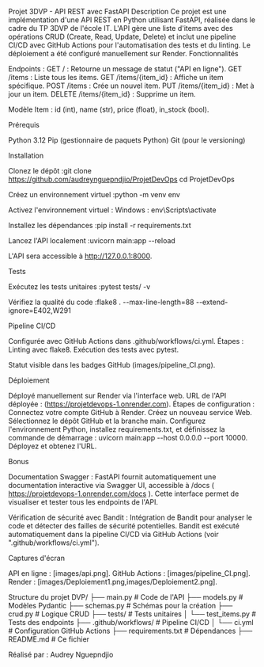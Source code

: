Projet 3DVP - API REST avec FastAPI
Description
Ce projet est une implémentation d'une API REST en Python utilisant FastAPI, réalisée dans le cadre du TP 3DVP de l'école IT. L'API gère une liste d'items avec des opérations CRUD (Create, Read, Update, Delete) et inclut une pipeline CI/CD avec GitHub Actions pour l'automatisation des tests et du linting. Le déploiement a été configuré manuellement sur Render.
Fonctionnalités

Endpoints :
GET / : Retourne un message de statut ("API en ligne").
GET /items : Liste tous les items.
GET /items/{item_id} : Affiche un item spécifique.
POST /items : Crée un nouvel item.
PUT /items/{item_id} : Met à jour un item.
DELETE /items/{item_id} : Supprime un item.


Modèle Item : id (int), name (str), price (float), in_stock (bool).

Prérequis

Python 3.12
Pip (gestionnaire de paquets Python)
Git (pour le versioning)

Installation

Clonez le dépôt :git clone https://github.com/audreynguepndjio/ProjetDevOps
cd ProjetDevOps


Créez un environnement virtuel :python -m venv env


Activez l'environnement virtuel :
Windows : env\Scripts\activate

Installez les dépendances :pip install -r requirements.txt


Lancez l'API localement :uvicorn main:app --reload

L'API sera accessible à http://127.0.0.1:8000.

Tests

Exécutez les tests unitaires :pytest tests/ -v


Vérifiez la qualité du code :flake8 . --max-line-length=88 --extend-ignore=E402,W291



Pipeline CI/CD

Configurée avec GitHub Actions dans .github/workflows/ci.yml.
Étapes :
Linting avec flake8.
Exécution des tests avec pytest.


Statut visible dans les badges GitHub (images/pipeline_CI.png).

Déploiement

Déployé manuellement sur Render via l'interface web.
URL de l'API déployée : (https://projetdevops-1.onrender.com).
Étapes de configuration :
Connectez votre compte GitHub à Render.
Créez un nouveau service Web.
Sélectionnez le dépôt GitHub et la branche main.
Configurez l'environnement Python, installez requirements.txt, et définissez la commande de démarrage : uvicorn main:app --host 0.0.0.0 --port 10000.
Déployez et obtenez l'URL.

Bonus

Documentation Swagger : FastAPI fournit automatiquement une documentation interactive via Swagger UI, accessible à /docs ( https://projetdevops-1.onrender.com/docs ). Cette interface permet de visualiser et tester tous les endpoints de l'API.

Vérification de sécurité avec Bandit : Intégration de Bandit pour analyser le code et détecter des failles de sécurité potentielles. Bandit est exécuté automatiquement dans la pipeline CI/CD via GitHub Actions (voir ".github/workflows/ci.yml").

Captures d'écran

API en ligne : [images/api.png].
GitHub Actions : [images/pipeline_CI.png].
Render : [images/Deploiement1.png,images/Deploiement2.png].

Structure du projet
DVP/
├── main.py              # Code de l'API
├── models.py            # Modèles Pydantic
├── schemas.py           # Schémas pour la création
├── crud.py              # Logique CRUD
├── tests/               # Tests unitaires
│   └── test_items.py    # Tests des endpoints
├── .github/workflows/   # Pipeline CI/CD
│   └── ci.yml           # Configuration GitHub Actions
├── requirements.txt     # Dépendances
├── README.md            # Ce fichier


Réalisé par : Audrey Nguepndjio



